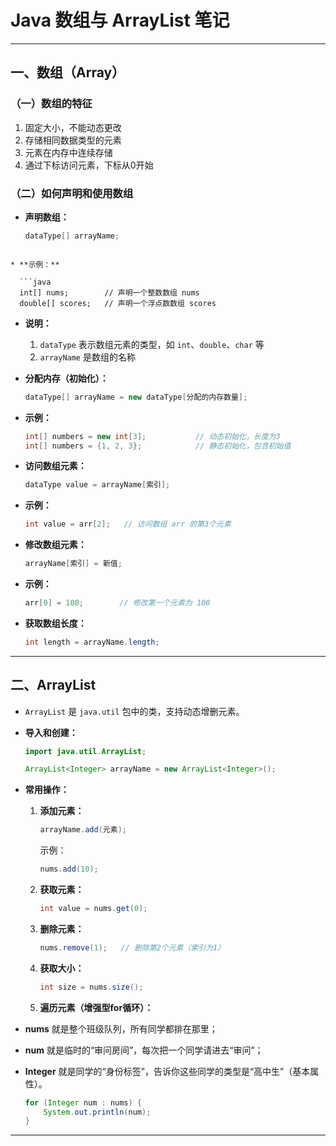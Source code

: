 # Java 数组与 ArrayList 笔记

---

## 一、数组（Array）

### （一）数组的特征
1. 固定大小，不能动态更改  
2. 存储相同数据类型的元素  
3. 元素在内存中连续存储  
4. 通过下标访问元素，下标从0开始  

### （二）如何声明和使用数组

- **声明数组：**

  ```java
  dataType[] arrayName;
```

* **示例：**

  ```java
  int[] nums;        // 声明一个整数数组 nums
  double[] scores;   // 声明一个浮点数数组 scores
  ```

* **说明：**

  1. `dataType` 表示数组元素的类型，如 `int`、`double`、`char` 等
  2. `arrayName` 是数组的名称

* **分配内存（初始化）：**

  ```java
  dataType[] arrayName = new dataType[分配的内存数量];
  ```

* **示例：**

  ```java
  int[] numbers = new int[3];           // 动态初始化，长度为3
  int[] numbers = {1, 2, 3};            // 静态初始化，包含初始值
  ```

* **访问数组元素：**

  ```java
  dataType value = arrayName[索引];
  ```

* **示例：**

  ```java
  int value = arr[2];   // 访问数组 arr 的第3个元素
  ```

* **修改数组元素：**

  ```java
  arrayName[索引] = 新值;
  ```

* **示例：**

  ```java
  arr[0] = 100;        // 修改第一个元素为 100
  ```

* **获取数组长度：**

  ```java
  int length = arrayName.length;
  ```

---

## 二、ArrayList

* `ArrayList` 是 `java.util` 包中的类，支持动态增删元素。

* **导入和创建：**

  ```java
  import java.util.ArrayList;

  ArrayList<Integer> arrayName = new ArrayList<Integer>();
  ```

* **常用操作：**

  1. **添加元素：**

     ```java
     arrayName.add(元素);
     ```

     示例：

     ```java
     nums.add(10);
     ```

  2. **获取元素：**

     ```java
     int value = nums.get(0);
     ```

  3. **删除元素：**

     ```java
     nums.remove(1);   // 删除第2个元素（索引为1）
     ```

  4. **获取大小：**

     ```java
     int size = nums.size();
     ```

  5. **遍历元素（增强型for循环）：**
* **nums** 就是整个班级队列，所有同学都排在那里；
* **num** 就是临时的“审问房间”，每次把一个同学请进去“审问”；
* **Integer** 就是同学的“身份标签”，告诉你这些同学的类型是“高中生”（基本属性）。
     ```java
     for (Integer num : nums) {
         System.out.println(num);
     }
     ```

---

